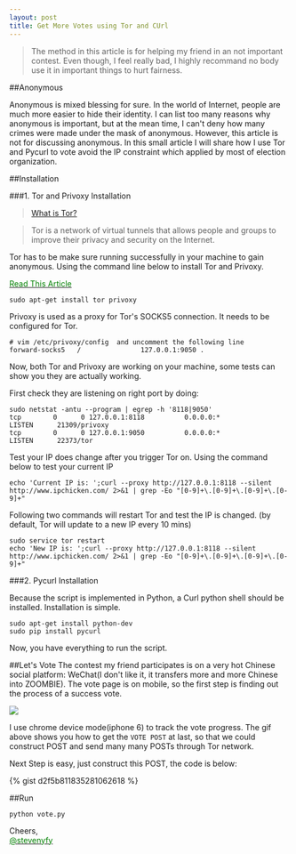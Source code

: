 ```yaml
---
layout: post
title: Get More Votes using Tor and CUrl
---
```


>The method in this article is for helping my friend in an not important contest. Even though, I feel really bad, I highly recommand no body use it in important things to hurt fairness.

##Anonymous

Anonymous is mixed blessing for sure. In the world of Internet, people are much more easier to hide their identity. I can list too many reasons why anonymous is important, but at the mean time, I can't deny how many crimes were made under the mask of anonymous. However, this article is not for discussing anonymous. In this small article I will share how I use Tor and Pycurl to vote avoid the IP constraint which applied by most of election organization.

##Installation

###1. Tor and Privoxy Installation

><a href="https://www.torproject.org/about/overview.html.en">What is Tor?</a>

>Tor is a network of virtual tunnels that allows people and groups to improve their privacy and security on the Internet.

Tor has to be make sure running successfully in your machine to gain anonymous. Using the command line below to install Tor and Privoxy.

<a href="http://legato.ninja/2014/12/06/Get-More-Votes-using-Tor-and-CUrl/"><font color="green">Read This Article</font></a>
<!--more-->


<pre><code class="Bash">sudo apt-get install tor privoxy</code></pre>

Privoxy is used as a proxy for Tor's SOCKS5 connection. It needs to be configured for Tor.
<pre><code class="Bash"># vim /etc/privoxy/config  and uncomment the following line
forward-socks5   /               127.0.0.1:9050 .
</code></pre>

Now, both Tor and Privoxy are working on your machine, some tests can show you they are actually working.

First check they are listening on right port by doing:
<pre><code class="Bash">sudo netstat -antu --program | egrep -h '8118|9050'
tcp        0      0 127.0.0.1:8118          0.0.0.0:*               LISTEN      21309/privoxy
tcp        0      0 127.0.0.1:9050          0.0.0.0:*               LISTEN      22373/tor
</code></pre>

Test your IP does change after you trigger Tor on. Using the command below to test your current IP
<pre><code class="Bash">echo 'Current IP is: ';curl --proxy http://127.0.0.1:8118 --silent http://www.ipchicken.com/ 2>&1 | grep -Eo "[0-9]+\.[0-9]+\.[0-9]+\.[0-9]+"
</code></pre>
Following two commands will restart Tor and test the IP is changed. (by default, Tor will update to a new IP every 10 mins)
<pre><code class="Bash">sudo service tor restart
echo 'New IP is: ';curl --proxy http://127.0.0.1:8118 --silent http://www.ipchicken.com/ 2>&1 | grep -Eo "[0-9]+\.[0-9]+\.[0-9]+\.[0-9]+"
</code></pre>

###2. Pycurl Installation

Because the script is implemented in Python, a Curl python shell should be installed. Installation is simple.
<pre><code class="Bash">sudo apt-get install python-dev
sudo pip install pycurl
</code></pre>

Now, you have everything to run the script.

##Let's Vote
The contest my friend participates is on a very hot Chinese social platform: WeChat(I don't like it, it transfers more and more Chinese into ZOOMBIE). The vote page is on mobile, so the first step is finding out the process of a success vote.

<img class="freezeframe" src="{{site.baseurl}}public/img/gif/wechat_vote.gif"/>


I use chrome device mode(iphone 6) to track the vote progress. The gif above shows you how to get the `VOTE POST` at last, so that we could construct POST and send many many POSTs through Tor network.


Next Step is easy, just construct this POST, the code is below:

{% gist d2f5b811835281062618 %}

##Run

<pre><code class="Bash">python vote.py</code></pre>


Cheers,<br>
<a href="https://twitter.com/stevenyfy"><font color="green">@stevenyfy</font></a>

